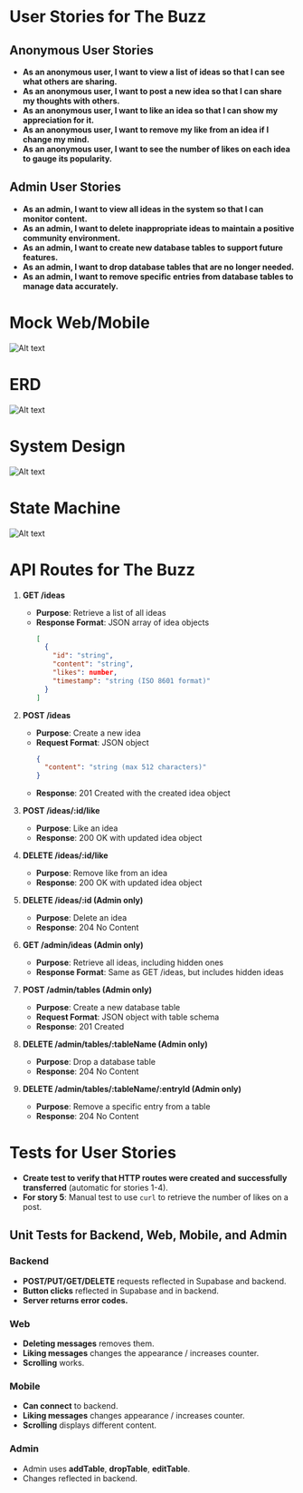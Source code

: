 # **User Stories for The Buzz**
## Anonymous User Stories

- **As an anonymous user, I want to view a list of ideas so that I can see what others are sharing.**
- **As an anonymous user, I want to post a new idea so that I can share my thoughts with others.**
- **As an anonymous user, I want to like an idea so that I can show my appreciation for it.**
- **As an anonymous user, I want to remove my like from an idea if I change my mind.**
- **As an anonymous user, I want to see the number of likes on each idea to gauge its popularity.**

## Admin User Stories

- **As an admin, I want to view all ideas in the system so that I can monitor content.**
- **As an admin, I want to delete inappropriate ideas to maintain a positive community environment.**
- **As an admin, I want to create new database tables to support future features.**
- **As an admin, I want to drop database tables that are no longer needed.**
- **As an admin, I want to remove specific entries from database tables to manage data accurately.**
# Mock Web/Mobile
![Alt text](Mobile.png)
# **ERD**
![Alt text](ERT.png)
# **System Design**
![Alt text](SystemDesign.png)
# **State Machine**
![Alt text](StateMachine.png)

# API Routes for The Buzz

1. **GET /ideas**
   - **Purpose**: Retrieve a list of all ideas
   - **Response Format**: JSON array of idea objects
     ```json
     [
       {
         "id": "string",
         "content": "string",
         "likes": number,
         "timestamp": "string (ISO 8601 format)"
       }
     ]
     ```

2. **POST /ideas**
   - **Purpose**: Create a new idea
   - **Request Format**: JSON object
     ```json
     {
       "content": "string (max 512 characters)"
     }
     ```
   - **Response**: 201 Created with the created idea object

3. **POST /ideas/:id/like**
   - **Purpose**: Like an idea
   - **Response**: 200 OK with updated idea object

4. **DELETE /ideas/:id/like**
   - **Purpose**: Remove like from an idea
   - **Response**: 200 OK with updated idea object

5. **DELETE /ideas/:id (Admin only)**
   - **Purpose**: Delete an idea
   - **Response**: 204 No Content

6. **GET /admin/ideas (Admin only)**
   - **Purpose**: Retrieve all ideas, including hidden ones
   - **Response Format**: Same as GET /ideas, but includes hidden ideas

7. **POST /admin/tables (Admin only)**
   - **Purpose**: Create a new database table
   - **Request Format**: JSON object with table schema
   - **Response**: 201 Created

8. **DELETE /admin/tables/:tableName (Admin only)**
   - **Purpose**: Drop a database table
   - **Response**: 204 No Content

9. **DELETE /admin/tables/:tableName/:entryId (Admin only)**
   - **Purpose**: Remove a specific entry from a table
   - **Response**: 204 No Content

# Tests for User Stories

- **Create test to verify that HTTP routes were created and successfully transferred** (automatic for stories 1-4).
- **For story 5**: Manual test to use `curl` to retrieve the number of likes on a post.

## Unit Tests for Backend, Web, Mobile, and Admin

### Backend
- **POST/PUT/GET/DELETE** requests reflected in Supabase and backend.
- **Button clicks** reflected in Supabase and in backend.
- **Server returns error codes.**

### Web
- **Deleting messages** removes them.
- **Liking messages** changes the appearance / increases counter.
- **Scrolling** works.

### Mobile
- **Can connect** to backend.
- **Liking messages** changes appearance / increases counter.
- **Scrolling** displays different content.

### Admin
- Admin uses **addTable**, **dropTable**, **editTable**.
- Changes reflected in backend.

